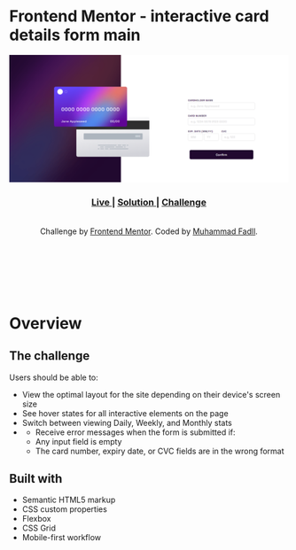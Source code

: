 # Frontend Mentor - interactive card details form main

![Design preview for the interactive card details form main coding challenge](./screenshot-web.png)

<div align="center">
  <h3>
    <a href="https://interactive-card-details-from-main.vercel.app/">
      Live
    </a>
    <span> | </span>
    <a href="https://www.frontendmentor.io/solutions/style-border-color-and-message-error-vZ0KKhEFdG">
      Solution
    </a>
   <span> | </span>
    <a href="https://www.frontendmentor.io/challenges/">
      Challenge
    </a>
  </h3>
</div>
<br>
<div align="center" >Challenge by <a href="https://www.frontendmentor.io/challenges/interactive-card-details-form-XpS8cKZDWw" target="_blank" >Frontend Mentor</a>. Coded by <a href="https://github.com/fadelun" >Muhammad Fadll</a>.</div>

<br>
<br>
<br>
<br>
<br>
<br>

# Overview

## The challenge

Users should be able to:

- View the optimal layout for the site depending on their device's screen size
- See hover states for all interactive elements on the page
- Switch between viewing Daily, Weekly, and Monthly stats
- - Receive error messages when the form is submitted if:
  - Any input field is empty
  - The card number, expiry date, or CVC fields are in the wrong format

## Built with

- Semantic HTML5 markup
- CSS custom properties
- Flexbox
- CSS Grid
- Mobile-first workflow
